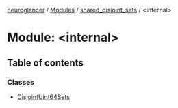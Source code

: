 [neuroglancer](../README.md) / [Modules](../modules.md) / [shared\_disjoint\_sets](shared_disjoint_sets.md) / <internal\>

# Module: <internal\>

## Table of contents

### Classes

- [DisjointUint64Sets](../classes/shared_disjoint_sets._internal_.DisjointUint64Sets.md)
